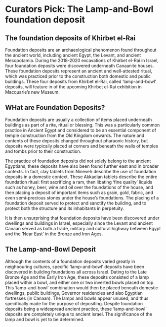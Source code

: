 # Curators Pick: The Lamp-and-Bowl foundation deposit

## The foundation deposits of Khirbet el-Rai

Foundation deposits are an archaeological phenomenon found throughout the ancient world, including ancient Egypt, the Levant, and ancient Mesopotamia. During the 2018-2020 excavations of Khirbet el-Rai in Israel, four foundation deposits were discovered underneath Canaanite houses. These foundation deposits represent an ancient and well-attested ritual, which was practiced prior to the construction both domestic and public buildings. These four deposits from Khirbet el-Rai, called ‘lamp-and-bowl’ deposits, will feature in of the upcoming Khirbet el-Rai exhibition in Macquarie’s new Museum. 

## WHat are Foundation Deposits?

Foundation deposits are usually a collection of items placed underneath buildings as part of a rite, ritual or blessing. This was a particularly common practice in Ancient Egypt and considered to be an essential component of temple construction from the Old Kingdom onwards. The nature and contents of these deposits changed throughout pharaonic history, but deposits were typically placed at corners and beneath the walls of temples and tombs prior to their construction. 

The practice of foundation deposits did not solely belong to the ancient Egyptians, these deposits have also been found further east and in broader contexts. In fact, clay tablets from Nineveh describe the use of foundation deposits in a domestic context. These Akkadian tablets describe the entire foundation ritual: first sacrificing a ram, then libating ‘fine quality’ liquids such as honey, beer, wine and oil over the foundations of the house, and then placing a deposit of important items such as grain, gold, fabric, and even semi-precious stones under the house’s foundations. The placing of a foundation deposit served to protect and sanctify the building, and to protect both the structure and its inhabitants in perpetuity. 

It is then unsurprising that foundation deposits have been discovered under dwellings and buildings in Israel, especially since the Levant and ancient Canaan served as both a trade, military and cultural highway between Egypt and the ‘Near East’ in the Bronze and Iron Ages. 

## The Lamp-and-Bowl Deposit

Although the contents of a foundation deposits varied greatly in neighbouring cultures, specific ‘lamp-and-bowl’ deposits have been discovered in building foundations all across Israel. Dating to the Late Bronze Age and the Early Iron Age, these deposits consisted of a lamp placed within a bowl, and either one or two inverted bowls placed on top. This ‘lamp-and-bowl’ combination would then be placed beneath domestic dwellings, public buildings, Governor residencies and also Egyptian fortresses (in Canaan). The lamps and bowls appear unused, and thus specifically made for the purpose of depositing. Despite foundation deposits being a widespread ancient practice, these ‘lamp-and-bowl’ deposits are completely unique to ancient Israel. The significance of the lamp and bowl is yet to be determined.  
